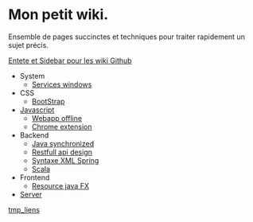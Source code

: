 Mon petit wiki.
===============
Ensemble de pages succinctes et techniques pour traiter rapidement un sujet précis.

[Entete et Sidebar pour les wiki Github](http://blackbe.lt/github-wiki-sidebar-table-contents-header-footer/)

- System
    - [Services windows](system/Services-windows.md)
- CSS
    - [BootStrap](frontend/bootstrap.md)
- [Javascript](frontend/Javascript.md)
    - [Webapp offline](frontend/Web-app.creole)
    - [Chrome extension](frontend/Chrome-extension.md)
- Backend
    - [Java synchronized](backend/Synchronized-java.md)
    - [Restfull api design](backend/Restful-api-design.md)
    - [Syntaxe XML Spring](backend/Syntax-xml-spring.md)
    - [Scala](backend/Scala.md)
- Frontend
    - [Resource java FX](http://fxexperience.com/)
- [Server](backend/Server.md)

[tmp_liens](tmp/tmp-links.md)
